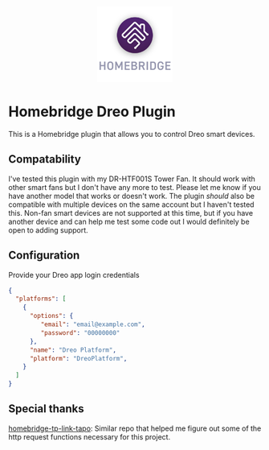 
<p align="center">

<img src="https://github.com/homebridge/branding/raw/master/logos/homebridge-wordmark-logo-vertical.png" width="150">

</p>


# Homebridge Dreo Plugin

This is a Homebridge plugin that allows you to control Dreo smart devices.

## Compatability
I've tested this plugin with my DR-HTF001S Tower Fan. It should work with other smart fans but I don't have any more to test. Please let me know if you have another model that works or doesn't work. The plugin *should* also be compatible with multiple devices on the same account but I haven't tested this. Non-fan smart devices are not supported at this time, but if you have another device and can help me test some code out I would definitely be open to adding support.

## Configuration
Provide your Dreo app login credentials
```json
{
  "platforms": [
    {
      "options": {
         "email": "email@example.com",
         "password": "00000000"
      },
      "name": "Dreo Platform",
      "platform": "DreoPlatform",
    }
  ]
}
```

## Special thanks
[homebridge-tp-link-tapo](https://github.com/RaresAil/homebridge-tp-link-tapo): Similar repo that helped me figure out some of the http request functions necessary for this project.
